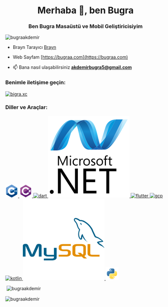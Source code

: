 <h1 align="center">Merhaba 👋, ben Bugra</h1>
<h3 align="center">Ben Bugra Masaüstü ve Mobil Geliştiricisiyim</h3>

<p align="left"> <img src="https://komarev.com/ghpvc/?username=bugraakdemir&label=Profile%20views&color=0e75b6&style=flat" alt="bugraakdemir" /> </p>

- Brayn Tarayıcı [Brayn](https://github.com/BugraAkdemir/BraynBrowser)

- Web Sayfam [https://bugraa.com](https://bugraa.com)

- 📫 Bana nasıl ulaşabilirsiniz **akdemirbugra5@gmail.com**

<h3 align="left">Benimle iletişime geçin:</h3>
<p align="left">
<a href="https://instagram.com/bigra.xc" target="blank"><img align="center" src="https://raw.githubusercontent.com/rahuldkjain/github-profile-readme-generator/master/src/images/icons/Social/instagram.svg" alt="bigra.xc" height="30" width="40" /></a>
</p>

<h3 align="left">Diller ve Araçlar:</h3>
<p align="left"> <a href="https://www.w3schools.com/cpp/" target="_blank" rel="noreferrer"> <img src="https://raw.githubusercontent.com/devicons/devicon/master/icons/cplusplus/cplusplus-original.svg" alt="cplusplus" width="40" height="40"/> </a> <a href="https://www.w3schools.com/cs/" target="_blank" rel="noreferrer"> <img src="https://raw.githubusercontent.com/devicons/devicon/master/icons/csharp/csharp-original.svg" alt="csharp" width="40" height="40"/> </a> <a href="https://dart.dev" target="_blank" rel="noreferrer"> <img src="https://www.vectorlogo.zone/logos/dartlang/dartlang-icon.svg" alt="dart" genişlik="40" yükseklik="40"/> </a> <a href="https://dotnet.microsoft.com/" target="_blank" rel="noreferrer"> <img src="https://raw.githubusercontent.com/devicons/devicon/master/icons/dot-net/dot-net-original-wordmark.svg" alt="dotnet" genişlik="40" yükseklik="40"/> </a> <a href="https://flutter.dev" target="_blank" rel="noreferrer"> <img src="https://www.vectorlogo.zone/logos/flutterio/flutterio-icon.svg" alt="flutter" genişlik="40" yükseklik="40"/> </a> <a href="https://cloud.google.com" target="_blank" rel="noreferrer"> <img src="https://www.vectorlogo.zone/logos/google_cloud/google_cloud-icon.svg" alt="gcp" width="40" height="40"/> </a> <a href="https://kotlinlang.org" target="_blank" rel="noreferrer"> <img src="https://www.vectorlogo.zone/logos/kotlinlang/kotlinlang-icon.svg" alt="kotlin" width="40" height="40"/> </a> <a href="https://www.mysql.com/" target="_blank" rel="noreferrer"> <img src="https://raw.githubusercontent.com/devicons/devicon/master/icons/mysql/mysql-original-wordmark.svg" alt="mysql" genişlik="40" yükseklik="40"/> </a> <a href="https://www.python.org" target="_blank" rel="noreferrer"> <img src="https://raw.githubusercontent.com/devicons/devicon/master/icons/python/python-original.svg" alt="python" width="40" height="40"/> </a> </p>

<p> <img align="center" src="https://github-readme-stats.vercel.app/api?username=bugraakdemir&show_icons=true&locale=tr" alt="bugraakdemir" /></p>

<p><img align="center" src="https://github-readme-streak-stats.herokuapp.com/?user=bugraakdemir&" alt="bugraakdemir" /></p>

